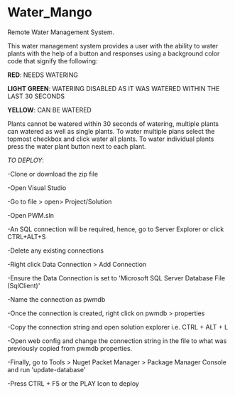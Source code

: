 # Water_Mango
Remote Water Management System.

This water management system provides a user with the ability to water plants with the help of a button and responses using a background color code that signify the following: 

__RED__: NEEDS WATERING

__LIGHT GREEN__: WATERING DISABLED AS IT WAS WATERED WITHIN THE LAST 30 SECONDS

__YELLOW__: CAN BE WATERED

Plants cannot be watered within 30 seconds of watering, multiple plants can watered as well as single plants. To water multiple plans select the topmost checkbox and click water all plants. To water individual plants press the water plant button next to each plant. 

*TO DEPLOY*: 

-Clone or download the zip file

-Open Visual Studio

-Go to file > open> Project/Solution

-Open PWM.sln

-An SQL connection will be required, hence, go to Server Explorer or click CTRL+ALT+S

-Delete any existing connections

-Right click Data Connection > Add Connection

-Ensure the Data Connection is set to 'Microsoft SQL Server Database File (SqlClient)'

-Name the connection as pwmdb

-Once the connection is created, right click on pwmdb > properties

-Copy the connection string and open solution explorer i.e. CTRL + ALT + L

-Open web config and change the connection string in the file to what was previously copied from pwmdb properties. 

-Finally, go to Tools > Nuget Packet Manager > Package Manager Console and run 'update-database'

-Press CTRL + F5 or the PLAY Icon to deploy
